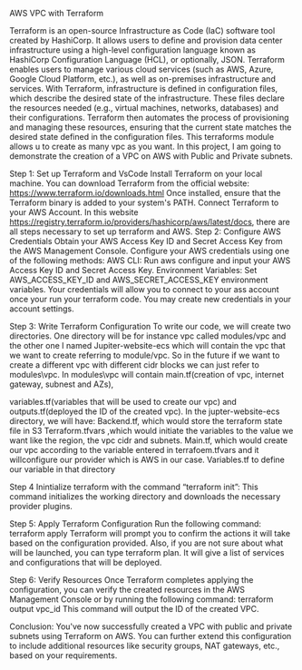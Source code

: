 AWS VPC with Terraform

Terraform is an open-source Infrastructure as Code (IaC) software tool created by HashiCorp. It allows users to define and provision data center infrastructure using a high-level configuration language known as HashiCorp Configuration Language (HCL), or optionally, JSON. Terraform enables users to manage various cloud services (such as AWS, Azure, Google Cloud Platform, etc.), as well as on-premises infrastructure and services.
With Terraform, infrastructure is defined in configuration files, which describe the desired state of the infrastructure. These files declare the resources needed (e.g., virtual machines, networks, databases) and their configurations. Terraform then automates the process of provisioning and managing these resources, ensuring that the current state matches the desired state defined in the configuration files. This terraforms module allows u to create as many vpc as you want. In this project, I am going to demonstrate the creation of a VPC on AWS with Public and Private subnets.








Step 1: Set up Terraform and VsCode
Install Terraform on your local machine. You can download Terraform from the official website: https://www.terraform.io/downloads.html
Once installed, ensure that the Terraform binary is added to your system's PATH.
Connect Terraform to your AWS Account. In this website https://registry.terraform.io/providers/hashicorp/aws/latest/docs, there are all steps necessary to set up terraform and AWS.
Step 2: Configure AWS Credentials
Obtain your AWS Access Key ID and Secret Access Key from the AWS Management Console.
Configure your AWS credentials using one of the following methods:
AWS CLI: Run aws configure and input your AWS Access Key ID and Secret Access Key.
Environment Variables: Set AWS_ACCESS_KEY_ID and AWS_SECRET_ACCESS_KEY environment variables.
Your credentials will allow you to connect to your ass account once your run your terraform code.
You may create new credentials in your account settings.
 
Step 3: Write Terraform Configuration
To write our code, we will create two directories. One directory will be for instance vpc called modules/vpc and the other one I named Jupiter-website-ecs which will contain the vpc that we want to create referring to module/vpc. So in the future if we want to create a different vpc with different cidr blocks we can just refer to modules\vpc.
In modules\vpc will contain 
main.tf(creation of vpc, internet gateway, subnest and AZs), 


variables.tf(variables that will be used to create our vpc) and outputs.tf(deployed the ID of the created vpc).
In the jupter-website-ecs directory, we will have:
Backend.tf, which would store the terraform state file in S3
Terraform.tfvars ,which would initiate the variables to the value we want like the region, the vpc cidr and subnets.
Main.tf, which would create our vpc according to the variable entered in terrafoem.tfvars and it willconfigure our provider which is AWS in our case.
Variables.tf to define our variable in that directory 


Step 4 Inintialize terraform with the command “terraform init”:
This command initializes the working directory and downloads the necessary provider plugins.


Step 5: Apply Terraform Configuration
Run the following command:
terraform apply 
Terraform will prompt you to confirm the actions it will take based on the configuration provided. 
Also, if you are not sure about what will be launched, you can type terraform plan. It will give a list of services and configurations that will be deployed.



Step 6: Verify Resources
Once Terraform completes applying the configuration, you can verify the created resources in the AWS Management Console or by running the following command:
terraform output vpc_id 
This command will output the ID of the created VPC.

Conclusion:
You've now successfully created a VPC with public and private subnets using Terraform on AWS. You can further extend this configuration to include additional resources like security groups, NAT gateways, etc., based on your requirements.







